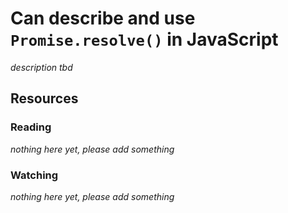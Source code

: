 # Can describe and use `Promise.resolve()` in JavaScript
_description tbd_
## Resources
### Reading
_nothing here yet, please add something_
### Watching
_nothing here yet, please add something_
